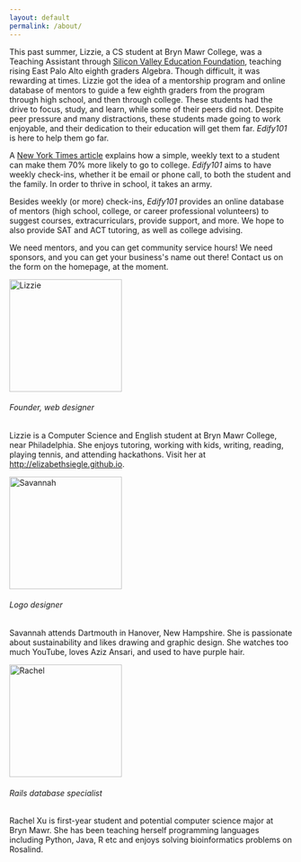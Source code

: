 ```yaml
---
layout: default
permalink: /about/
---
```

<html>
	<head>
		<link rel="stylesheet" type="text/css" href="main.css">
			<style>
				h6 {
					size: 27px;
				}
				/*table {
					bottomorder-collapse: collapse;
					border: 1px solid #124412;
					width: 600px;
				} */
				/*th {
					border: 1px solid #124412;
					background-color: #334f33;
					color: #fff;
					padding: 0.4em;
					text-align: left;
				}
				td {
					padding: 0.4em;
				}
				tr.odd td {
					background-color: #86B486;*/
				}
				.bios {
					/*<!--display: inline-block;-->
    				<!--margin: 0 40px 0 0;-->*/
    				margin: 0 auto;
    				width: 40%;
    				border:3px solid #8AC007;
    				padding: 10px;
    				text-align: justify;
    				display: block;
    				float:left;
    			}
    			.bio {
    				float:left;
    			}
		</style>
	</head>

<body>
	<p>
		This past summer, Lizzie, a CS student at Bryn Mawr College, was a Teaching Assistant through <a href = "http://svefoundation.org">Silicon Valley Education Foundation</a>,
		teaching rising East Palo Alto eighth graders Algebra. Though difficult, it was rewarding at times. Lizzie got the idea of a mentorship program and
		online database of mentors to guide a few eighth graders from the program through high school, and then through college. These students had 
		the drive to focus, study, and learn, while some of their peers did not. Despite peer pressure and many distractions, these students made going to work enjoyable,
		and their dedication to their education will get them far. <i>Edify101</i> is here to help them go far.
	</p>
	<p>
		A <a href = "http://nyti.ms/15j6G33">New York Times article</a>
		explains how a simple, weekly text to a student can make them 70% more likely to go to college. <i>Edify101</i> aims to have weekly check-ins, whether it be email or phone call, to both the student
		and the family. In order to thrive in school, it takes an army. 
	</p>
	<p>
		Besides weekly (or more) check-ins, <i>Edify101</i> provides an online database of mentors (high school, college, or career professional volunteers) to suggest
		courses, extracurriculars, provide support, and more. We hope to also provide SAT and ACT tutoring, as well as college advising. 
	</p>
	<p>
	We need mentors, and you can get community service hours! We need sponsors, and you can get your business's name out there! Contact us on the form on the homepage, at the moment.
	</p>

<div class = "bios">
	<div class = "bio">
		<img src="https://media.licdn.com/mpr/mpr/shrinknp_400_400/p/7/005/018/1c0/19fb00a.jpg" alt = "Lizzie" class="img-circle" width="200" height="200" box-shadow= "7px 7px 8px #000000">
			<h6>Founder, web designer</h6>
				<p> Lizzie is a Computer Science and English student at Bryn Mawr College, near Philadelphia. She enjoys tutoring, working with kids, writing, reading, playing tennis, and attending hackathons. Visit her at <a href = "http://elizabethsiegle.github.io">http://elizabethsiegle.github.io</a>.
				</p>
</div>

<div class = "bio">
	<img src = "https://pbs.twimg.com/profile_images/465642420932075520/dDI0LkTn.jpeg" alt = "Savannah" class="img-circle" width="200" height="200"  box-shadow= "7px 7px 8px #000000">
		<h6>Logo designer</h6>
			<p>Savannah attends Dartmouth in Hanover, New Hampshire. She is passionate about sustainability and likes drawing and graphic design. She watches too much YouTube, loves Aziz Ansari, and used to have purple hair.
			</p>
</div>

<div class = "bio">
	<img src = "http://res.cloudinary.com/hrscywv4p/image/upload/c_limit,f_auto,h_540,q_80,w_720/v1/245540/http_s3_amazonaws_com_feather-files-aviary-prod-us-east-1_f5da8ea5e_2015-01-12_beb83bf3a260466da6fd128aa084d892_ytzobj.png" alt = "Rachel" class = "img-circle" width = "200" height = "200" box-shadow = "7px 7px 8px #000000">
		<h6>Rails database specialist</h6>
			<p>
				Rachel Xu is first-year student and potential computer science major at Bryn Mawr. She has been teaching herself programming languages including Python, Java, R etc and enjoys solving bioinformatics problems on Rosalind.
			</p>
</div>
</body>
</html>
